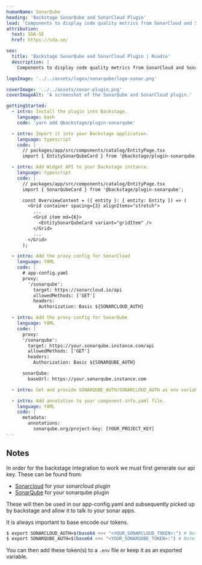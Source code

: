 ```yaml
---
humanName: SonarQube
heading: 'Backstage SonarQube and SonarCloud Plugin'
lead: 'Components to display code quality metrics from SonarCloud and SonarQube.'
attribution:
  text: SDA-SE
  href: https://sda.se/

seo:
  title: 'Backstage SonarQube and SonarCloud Plugin | Roadie'
  description: |
    Components to display code quality metrics from SonarCloud and SonarQube.

logoImage: '../../assets/logos/sonarqube/logo-sonar.png'

coverImage: '../../assets/sonar-plugin.png'
coverImageAlt: 'A screenshot of the SonarQube and SonarCloud plugin.'

gettingStarted:
  - intro: Install the plugin into Backstage.
    language: bash
    code: 'yarn add @backstage/plugin-sonarqube'

  - intro: Import it into your Backstage application.
    language: typescript
    code: |
      // packages/app/src/components/catalog/EntityPage.tsx
      import { EntitySonarQubeCard } from '@backstage/plugin-sonarqube';

  - intro: Add Widget API to your Backstage instance.
    language: typescript
    code: |
      // packages/app/src/components/catalog/EntityPage.tsx
      import { SonarQubeCard } from '@backstage/plugin-sonarqube';

      const OverviewContent = ({ entity }: { entity: Entity }) => (
        <Grid container spacing={3} alignItems="stretch">
          ...
          <Grid item md={6}>
            <EntitySonarQubeCard variant="gridItem" />
          </Grid>
          ...
        </Grid>
      );

  - intro: Add the proxy config for SonarCloud
    language: YAML
    code: |
      # app-config.yaml
      proxy:
        '/sonarqube':
          target: https://sonarcloud.io/api
          allowedMethods: ['GET']
          headers:
            Authorization: Basic ${SONARCLOUD_AUTH}

  - intro: Add the proxy config for SonarQube
    language: YAML
    code: |
      proxy:
      '/sonarqube':
        target: https://your.sonarqube.instance.com/api
        allowedMethods: ['GET']
        headers:
          Authorization: Basic ${SONARQUBE_AUTH}

      sonarQube:
        baseUrl: https://your.sonarqube.instance.com

  - intro: Get and provide SONARQUBE_AUTH/SONARCLOUD_AUTH as env variables (see Notes for more details)

  - intro: Add annotation to your component-info.yaml file.
    language: YAML
    code: |
      metadata:
        annotations:
          sonarqube.org/project-key: [YOUR_PROJECT_KEY]
---
```


## Notes

In order for the backstage integration to work we must first generate our api key. These can be found from:
 * [Sonarcloud](https://sonarcloud.io/account/security) for your sonarcloud plugin
 * [SonarQube](https://docs.sonarqube.org/latest/user-guide/user-token/) for your sonarqube plugin

These will then be used in our app-config.yaml and subsequently picked up by backstage and allow it to talk to your sonar apps.

It is always important to base encode our tokens.

``` bash
$ export SONARCLOUD_AUTH=$(base64 <<< "<YOUR_SONARCLOUD_TOKEN>:") # Note it is important to keep the trailing ':'
$ export SONARQUBE_AUTH=$(base64 <<< "<YOUR_SONARQUBE_TOKEN>:") # Note it is important to keep the trailing ':'
```

You can then add these token(s) to a `.env` file or keep it as an exported variable.
